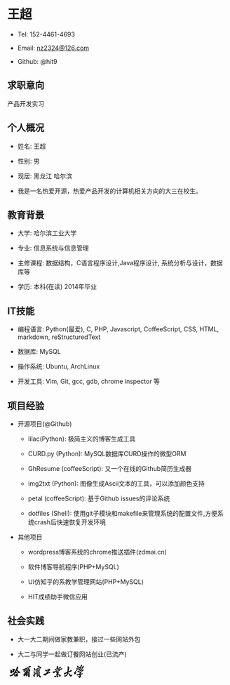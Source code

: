王超
====

- Tel:  152-4461-4693

- Email: nz2324@126.com

- Github: @hit9

求职意向
--------

产品开发实习

个人概况
--------

- 姓名: 王超

- 性别: 男

- 现居: 黑龙江 哈尔滨

- 我是一名热爱开源，热爱产品开发的计算机相关方向的大三在校生。

教育背景
--------

- 大学: 哈尔滨工业大学

- 专业: 信息系统与信息管理

- 主修课程:  数据结构，C语言程序设计,Java程序设计, 系统分析与设计，数据库等

- 学历: 本科(在读) 2014年毕业

IT技能
------

- 编程语言: Python(最爱), C, PHP, Javascript, CoffeeScript, CSS, HTML, markdown, reStructuredText

- 数据库: MySQL

- 操作系统: Ubuntu, ArchLinux

- 开发工具: Vim, Git, gcc, gdb, chrome inspector 等

项目经验
--------

- 开源项目(@Github)

  - lilac(Python): 极简主义的博客生成工具

  - CURD.py (Python): MySQL数据库CURD操作的微型ORM

  - GhResume (coffeeScript):  又一个在线的Github简历生成器

  - img2txt (Python):  图像生成Ascii文本的工具，可以添加颜色支持

  - petal (coffeeScript):  基于Github issues的评论系统

  - dotfiles (Shell):  使用git子模块和makefile来管理系统的配置文件,方便系统crash后快速恢复开发环境

- 其他项目

  - wordpress博客系统的chrome推送插件(zdmai.cn)

  - 软件博客导航程序(PHP+MySQL)

  - UI仿知乎的系教学管理网站(PHP+MySQL)

  - HIT成绩助手微信应用

社会实践
--------

- 大一大二期间做家教兼职，接过一些网站外包

- 大二与同学一起做订餐网站创业(已流产)

![hit-logo](hit_logo.jpg)
